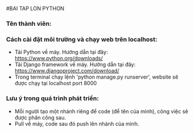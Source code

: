 #BAI TAP LON PYTHON 
### Tên thành viên: ###




### Cách cài đặt môi trường và chạy web trên localhost: ###
+ Tải Python về máy. Hướng dẫn tại đây: https://www.python.org/downloads/
+ Tải Django framework về máy. Hướng dẫn tại đây: https://www.djangoproject.com/download/
+ Trong terminal chạy lệnh 'python manage.py runserver', website sẽ được chạy tại localhost port 8000

### Lưu ý trong quá trình phát triển: ###
+ Mỗi người tạo một nhánh riêng để code (để tên của mình), công việc sẽ được phân công sau.
+ Pull về máy, code sau đó push lên nhánh của mình.
